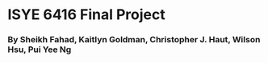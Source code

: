 # ISYE 6416 Final Project
### By Sheikh Fahad, Kaitlyn Goldman, Christopher J. Haut, Wilson Hsu, Pui Yee Ng